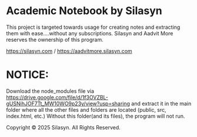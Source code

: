 # Academic Notebook by Silasyn

This project is targeted towards usage for creating notes and extracting them with ease....without any subscriptions.
Silasyn and Aadvit More reserves the ownership of this program.

https://silasyn.com / https://aadvitmore.silasyn.com 

# NOTICE:
Download the node_modules file via https://drive.google.com/file/d/1f3OVZBL-gUSNihJOF7Tt_MW10WO9p23y/view?usp=sharing and extract it in the main folder where all the other files and folders are located (public, src, index.html, etc.)
Without this folder(and its files), the program will not run.

Copyright ©️ 2025 Silasyn. All Rights Reserved.
